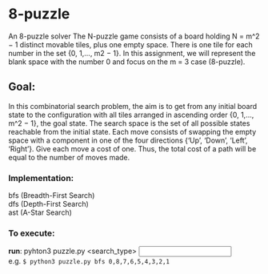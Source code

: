 # 8-puzzle
An 8-puzzle solver
The N-puzzle game consists of a board holding N = m^2 − 1 distinct movable tiles, plus one empty space. There is one tile for each number in the set {0, 1,..., m2 − 1}. In this assignment, we will represent the blank space with the number 0 and focus on the m = 3 case (8-puzzle).

## Goal:
In this combinatorial search problem, the aim is to get from any initial board state to the configuration with all tiles arranged in ascending order {0, 1,..., m^2 − 1}, the goal state. The search space is the set of all possible states reachable from the initial state. Each move consists of swapping the empty space with a component in one of the four directions {‘Up’, ‘Down’, ‘Left’, ‘Right’}. Give each move a cost of one. Thus, the total cost of a path will be equal to the number of moves made.

### Implementation:
bfs (Breadth-First Search)  
dfs (Depth-First Search)  
ast (A-Star Search)  

### To execute:
  **run**: pyhton3 puzzle.py <search_type> <input>  
  e.g. ```$ python3 puzzle.py bfs 0,8,7,6,5,4,3,2,1```
